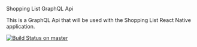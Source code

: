 Shopping List GraphQL Api

This is a GraphQL Api that will be used with the Shopping List React Native
application.

[![Build Status on master][build-image-master]][build-url-master]

[build-image-master]: https://circleci.com/gh/sbardian/shopping-list/tree/master.svg?style=shield&circle-token=b90bfccce288b065ce0f2f073bf418b67ec0dc53
[build-url-master]: https://circleci.com/gh/sbardian/shopping-list/tree/master
